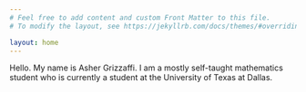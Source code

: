 ```yaml
---
# Feel free to add content and custom Front Matter to this file.
# To modify the layout, see https://jekyllrb.com/docs/themes/#overriding-theme-defaults

layout: home
---
```


Hello. My name is Asher Grizzaffi. I am a mostly self-taught mathematics student who is currently a student at the University of Texas at Dallas. 